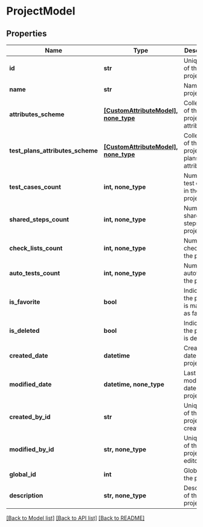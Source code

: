 # ProjectModel


## Properties
Name | Type | Description | Notes
------------ | ------------- | ------------- | -------------
**id** | **str** | Unique ID of the project | 
**name** | **str** | Name of the project | 
**attributes_scheme** | [**[CustomAttributeModel], none_type**](CustomAttributeModel.md) | Collection of the project attributes | [optional] 
**test_plans_attributes_scheme** | [**[CustomAttributeModel], none_type**](CustomAttributeModel.md) | Collection of the project test plans attributes | [optional] 
**test_cases_count** | **int, none_type** | Number of test cases in the project | [optional] 
**shared_steps_count** | **int, none_type** | Number of shared steps in the project | [optional] 
**check_lists_count** | **int, none_type** | Number of checklists in the project | [optional] 
**auto_tests_count** | **int, none_type** | Number of autotests in the project | [optional] 
**is_favorite** | **bool** | Indicates if the project is marked as favorite | [optional] 
**is_deleted** | **bool** | Indicates if the project is deleted | [optional] 
**created_date** | **datetime** | Creation date of the project | [optional] 
**modified_date** | **datetime, none_type** | Last modification date of the project | [optional] 
**created_by_id** | **str** | Unique ID of the project creator | [optional] 
**modified_by_id** | **str, none_type** | Unique ID of the project last editor | [optional] 
**global_id** | **int** | Global ID of the project | [optional] 
**description** | **str, none_type** | Description of the project | [optional] 

[[Back to Model list]](../README.md#documentation-for-models) [[Back to API list]](../README.md#documentation-for-api-endpoints) [[Back to README]](../README.md)


